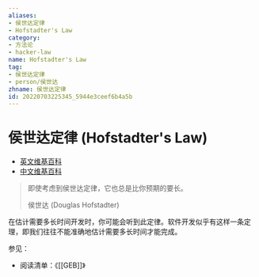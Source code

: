 ```yaml
---
aliases:
- 侯世达定律
- Hofstadter's Law
category:
- 方法论
- hacker-law
name: Hofstadter's Law
tag:
- 侯世达定律
- person/侯世达
zhname: 侯世达定律
id: 20220703225345_5944e3ceef6b4a5b
---
```


# 侯世达定律 (Hofstadter's Law)

- [英文维基百科](https://en.wikipedia.org/wiki/Hofstadter%27s_law)
- [中文维基百科](https://zh.wikipedia.org/wiki/%E4%BE%AF%E4%B8%96%E8%BE%BE%E5%AE%9A%E5%BE%8B)

> 即使考虑到侯世达定律，它也总是比你预期的要长。
>
> 侯世达 (Douglas Hofstadter)

在估计需要多长时间开发时，你可能会听到此定律。软件开发似乎有这样一条定理，即我们往往不能准确地估计需要多长时间才能完成。


参见：

- 阅读清单：《[[GEB]]》
